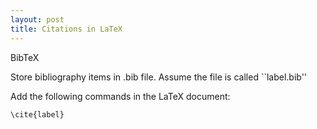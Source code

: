 ```yaml
---
layout: post
title: Citations in LaTeX
---
```


BibTeX

Store bibliography items in .bib file. Assume the file is called ``label.bib''


Add the following commands in the LaTeX document:

```
\cite{label}
